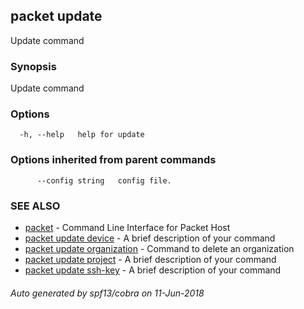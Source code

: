 ## packet update

Update command

### Synopsis

Update command

### Options

```
  -h, --help   help for update
```

### Options inherited from parent commands

```
      --config string   config file.
```

### SEE ALSO

* [packet](packet.md)	 - Command Line Interface for Packet Host
* [packet update device](packet_update_device.md)	 - A brief description of your command
* [packet update organization](packet_update_organization.md)	 - Command to delete an organization
* [packet update project](packet_update_project.md)	 - A brief description of your command
* [packet update ssh-key](packet_update_ssh-key.md)	 - A brief description of your command

###### Auto generated by spf13/cobra on 11-Jun-2018
